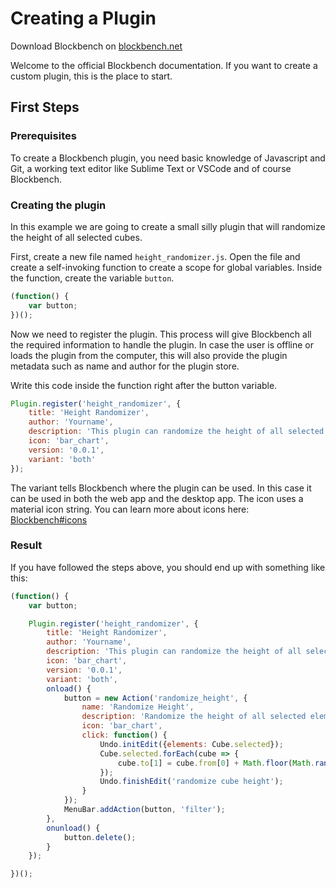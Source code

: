 # Creating a Plugin

Download Blockbench on [blockbench.net](https://blockbench.net)

Welcome to the official Blockbench documentation. If you want to create a custom plugin, this is the place to start.

## First Steps

### Prerequisites

To create a Blockbench plugin, you need basic knowledge of Javascript and Git, a working text editor like Sublime Text or VSCode and of course Blockbench.

### Creating the plugin

In this example we are going to create a small silly plugin that will randomize the height of all selected cubes.

First, create a new file named `height_randomizer.js`. Open the file and create a self-invoking function to create a scope for global variables. Inside the function, create the variable `button`.
```javascript
(function() {
	var button;
})();
```
Now we need to register the plugin. This process will give Blockbench all the required information to handle the plugin.
In case the user is offline or loads the plugin from the computer, this will also provide the plugin metadata such as name and author for the plugin store.

Write this code inside the function right after the button variable.
```javascript
Plugin.register('height_randomizer', {
	title: 'Height Randomizer',
	author: 'Yourname',
	description: 'This plugin can randomize the height of all selected cubes',
	icon: 'bar_chart',
	version: '0.0.1',
	variant: 'both'
});
```
The variant tells Blockbench where the plugin can be used. In this case it can be used in both the web app and the desktop app. The icon uses a material icon string. You can learn more about icons here: [Blockbench#icons](blockbench.md#icons)



### Result

If you have followed the steps above, you should end up with something like this:

```javascript
(function() {
	var button;

	Plugin.register('height_randomizer', {
		title: 'Height Randomizer',
		author: 'Yourname',
		description: 'This plugin can randomize the height of all selected cubes',
		icon: 'bar_chart',
		version: '0.0.1',
		variant: 'both',
		onload() {
			button = new Action('randomize_height', {
				name: 'Randomize Height',
				description: 'Randomize the height of all selected elements',
				icon: 'bar_chart',
				click: function() {
					Undo.initEdit({elements: Cube.selected});
					Cube.selected.forEach(cube => {
						cube.to[1] = cube.from[0] + Math.floor(Math.random()*8);
					});
					Undo.finishEdit('randomize cube height');
				}
			});
			MenuBar.addAction(button, 'filter');
		},
		onunload() {
			button.delete();
		}
	});

})();
```